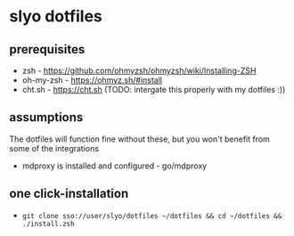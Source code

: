 # slyo dotfiles

## prerequisites
- zsh - https://github.com/ohmyzsh/ohmyzsh/wiki/Installing-ZSH
- oh-my-zsh - https://ohmyz.sh/#install
- cht.sh - https://cht.sh (TODO: intergate this properly with my dotfiles :))

## assumptions
The dotfiles will function fine without these, but you won't benefit from some of the integrations
- mdproxy is installed and configured - go/mdproxy

## one click-installation
- `git clone sso://user/slyo/dotfiles ~/dotfiles && cd ~/dotfiles && ./install.zsh`
